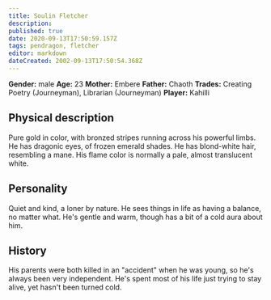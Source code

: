 ```yaml
---
title: Soulin Fletcher
description: 
published: true
date: 2020-09-13T17:50:59.157Z
tags: pendragon, fletcher
editor: markdown
dateCreated: 2002-09-13T17:50:54.368Z
---
```


**Gender:** male
**Age:** 23
**Mother:** Embere
**Father:** Chaoth
**Trades:** Creating Poetry (Journeyman), Librarian (Journeyman)
**Player:** Kahilli

## Physical description

Pure gold in color, with bronzed stripes running across his powerful limbs. He has dragonic eyes, of frozen emerald shades. He has blond-white hair, resembling a mane. His flame color is normally a pale, almost translucent white.

## Personality

Quiet and kind, a loner by nature. He sees things in life as having a balance, no matter what. He's gentle and warm, though has a bit of a cold aura about him.

## History

His parents were both killed in an "accident" when he was young, so he's always been very independent. He's spent most of his life just trying to stay alive, yet hasn't been turned cold.